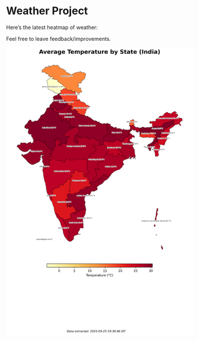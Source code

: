 # Weather Project

Here’s the latest heatmap of weather:

Feel free to leave feedback/improvements.

![India Heatmap](docs/assets/india_heatmap.png?v=D54B11)
